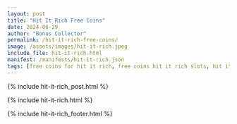 ```yaml
---
layout: post
title: "Hit It Rich Free Coins"
date: 2024-06-29
author: "Bonus Collector"
permalink: /hit-it-rich-free-coins/
image: /assets/images/hit-it-rich.jpeg
include_file: hit-it-rich.html
manifest: /manifests/hit-it-rich.json
tags: [free coins for hit it rich, free coins hit it rich slots, hit it rich freebies]
---
```


{% include hit-it-rich_post.html %}

{% include hit-it-rich.html %}

{% include hit-it-rich_footer.html %}
